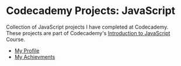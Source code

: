 # Codecademy Projects: JavaScript

Collection of JavaScript projects I have completed at Codecademy.\
These projects are part of Codecademy's [Introduction to JavaScript](https://www.codecademy.com/learn/introduction-to-javascript) Course.

- [My Profile](https://www.codecademy.com/profiles/brezich)
- [My Achievments](https://www.codecademy.com/users/brezich/achievements)
